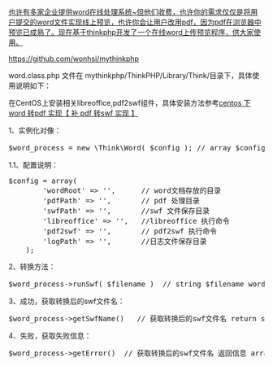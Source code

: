 <ins datetime="2015-04-21T06:27:41+00:00">也许有多家企业提供word在线处理系统~但他们收费，也许你的需求仅仅是将用户提交的word文件实现线上预览，也许你会让用户改用pdf，因为pdf在浏览器中预览已成熟了。现在基于thinkphp开发了一个在线word上传预览程序，供大家使用。</ins>

<a title="https://github.com/wonhsi/mythinkphp" href="https://github.com/wonhsi/mythinkphp" target="_blank">https://github.com/wonhsi/mythinkphp</a>

word.class.php 文件在 mythinkphp/ThinkPHP/Library/Think/目录下，具体使用说明如下：

在CentOS上安装相关libreoffice,pdf2swf组件，具体安装方法参考<a href="http://www.wonhsi.com/xiaoan/?p=72">centos 下 word 转pdf 实现【 补 pdf 转swf 实现 】</a>

1、实例化对像：
<pre class="lang:php decode:true">$word_process = new \Think\Word( $config ); // array $config 可选参数，初始化配置项</pre>
1.1、配置说明：
<pre class="lang:php decode:true " title="配置项说明">$config = array(
        'wordRoot' =&gt; '',      // word文档存放的目录
        'pdfPath' =&gt; '',       // pdf 处理目录
        'swfPath' =&gt; '',       //swf 文件保存目录
        'libreoffice' =&gt; '',   //libreoffice 执行命令
        'pdf2swf' =&gt; '',       // pdf2swf 执行命令
        'logPath' =&gt; '',       //日志文件保存目录
    );</pre>
2、转换方法：
<pre class="lang:php decode:true " title="执行转换">$word_process-&gt;runSwf( $filename )  // string $filename word文档文件名 return false/true</pre>
3、成功，获取转换后的swf文件名：
<pre class="lang:php decode:true " title="执行成功">$word_process-&gt;getSwfName()   // 获取转换后的swf文件名 return string</pre>
4、失败，获取失败信息：
<pre class="lang:php decode:true " title="执行失败，获取错误信息">$word_process-&gt;getError()  // 获取转换后的swf文件名 返回信息 array(message=&gt; , code=&gt; )</pre>
